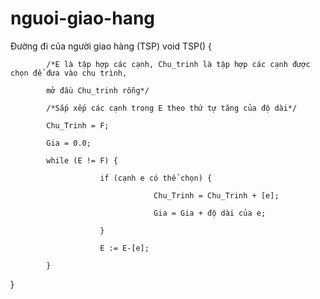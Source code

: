 # nguoi-giao-hang
Đường đi của người giao hàng (TSP)
void TSP() {

            /*E là tập hợp các cạnh, Chu_trinh là tập hợp các cạnh được chọn để đưa vào chu trình,

            mở đầu Chu_trinh rỗng*/

            /*Sắp xếp các cạnh trong E theo thứ tự tăng của độ dài*/

            Chu_Trinh = F;

            Gia = 0.0;

            while (E != F) {

                        if (cạnh e có thể chọn) {

                                    Chu_Trinh = Chu_Trinh + [e];

                                    Gia = Gia + độ dài của e;

                        }

                        E := E-[e];

            }

}
